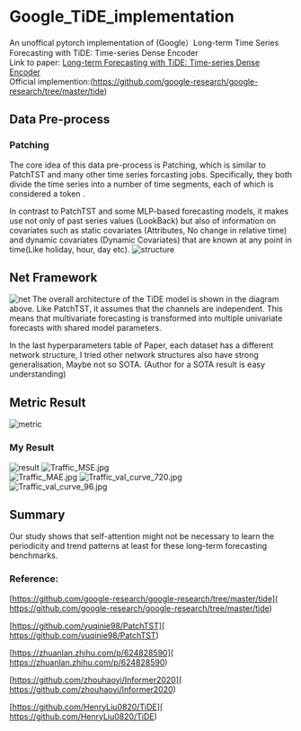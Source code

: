 # Google_TiDE_implementation
An unoffical pytorch implementation of (Google）Long-term Time Series Forecasting with TiDE: Time-series Dense Encoder \
Link to paper: [Long-term Forecasting with TiDE: Time-series Dense Encoder](https://arxiv.org/pdf/2304.08424.pdf) \
Official implemention:(https://github.com/google-research/google-research/tree/master/tide)
## Data Pre-process
### Patching 
The core idea of this data pre-process is Patching, which is similar to PatchTST and many other time series forcasting jobs. Specifically, they both divide the time series into a number of time segments, each of which is considered a token .

In contrast to PatchTST and some MLP-based forecasting models, it makes use not only of past series values (LookBack) but also of information on covariates such as static covariates (Attributes, No change in relative time) and dynamic covariates (Dynamic Covariates) that are known at any point in time(Like holiday, hour, day etc).
![structure](./figs/data_structure.png) 

## Net Framework
![net](./figs/net_framework.jpg)
The overall architecture of the TiDE model is shown in the diagram above. Like PatchTST, it assumes that the channels are independent. This means that multivariate forecasting is transformed into multiple univariate forecasts with shared model parameters.

In the last hyperparameters table of Paper, each dataset has a different network structure, I tried other network structures also have strong generalisation, Maybe not so SOTA. (Author for a SOTA result is easy understanding)
## Metric Result
![metric](./figs/Metric.png)
### My Result
![result](./figs/result.png) 
![Traffic_MSE.jpg](./figs/Traffic_MSE.jpg)  
![Traffic_MAE.jpg](./figs/Traffic_MAE.jpg) 
![Traffic_val_curve_720.jpg](./figs/Traffic_val_curve_720.jpg)  
![Traffic_val_curve_96.jpg](./figs/Traffic_val_curve_96.jpg) 
## Summary
Our study shows that self-attention might not be necessary to learn the periodicity and trend patterns at least for these long-term forecasting benchmarks.
### Reference:
[https://github.com/google-research/google-research/tree/master/tide]( https://github.com/google-research/google-research/tree/master/tide) 

[https://github.com/yuqinie98/PatchTST]( https://github.com/yuqinie98/PatchTST) 

[https://zhuanlan.zhihu.com/p/624828590]( https://zhuanlan.zhihu.com/p/624828590) 

[https://github.com/zhouhaoyi/Informer2020]( https://github.com/zhouhaoyi/Informer2020) 

[https://github.com/HenryLiu0820/TiDE]( https://github.com/HenryLiu0820/TiDE) 

